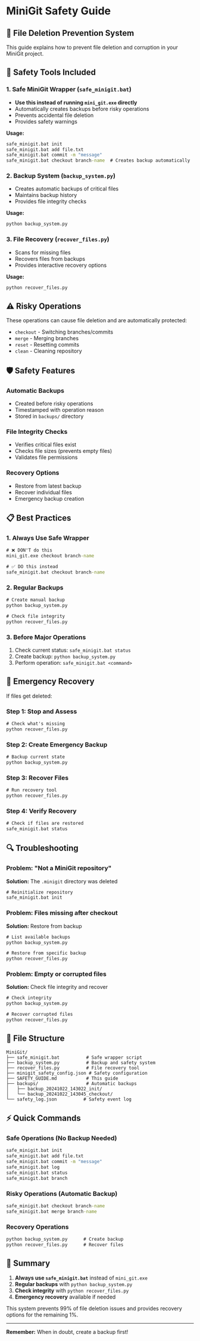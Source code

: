 # MiniGit Safety Guide

## 🚨 File Deletion Prevention System

This guide explains how to prevent file deletion and corruption in your MiniGit project.

## 🔧 Safety Tools Included

### 1. Safe MiniGit Wrapper (`safe_minigit.bat`)
- **Use this instead of running `mini_git.exe` directly**
- Automatically creates backups before risky operations
- Prevents accidental file deletion
- Provides safety warnings

**Usage:**
```cmd
safe_minigit.bat init
safe_minigit.bat add file.txt
safe_minigit.bat commit -m "message"
safe_minigit.bat checkout branch-name  # Creates backup automatically
```

### 2. Backup System (`backup_system.py`)
- Creates automatic backups of critical files
- Maintains backup history
- Provides file integrity checks

**Usage:**
```cmd
python backup_system.py
```

### 3. File Recovery (`recover_files.py`)
- Scans for missing files
- Recovers files from backups
- Provides interactive recovery options

**Usage:**
```cmd
python recover_files.py
```

## ⚠️ Risky Operations

These operations can cause file deletion and are automatically protected:

- `checkout` - Switching branches/commits
- `merge` - Merging branches
- `reset` - Resetting commits
- `clean` - Cleaning repository

## 🛡️ Safety Features

### Automatic Backups
- Created before risky operations
- Timestamped with operation reason
- Stored in `backups/` directory

### File Integrity Checks
- Verifies critical files exist
- Checks file sizes (prevents empty files)
- Validates file permissions

### Recovery Options
- Restore from latest backup
- Recover individual files
- Emergency backup creation

## 📋 Best Practices

### 1. Always Use Safe Wrapper
```cmd
# ❌ DON'T do this
mini_git.exe checkout branch-name

# ✅ DO this instead
safe_minigit.bat checkout branch-name
```

### 2. Regular Backups
```cmd
# Create manual backup
python backup_system.py

# Check file integrity
python recover_files.py
```

### 3. Before Major Operations
1. Check current status: `safe_minigit.bat status`
2. Create backup: `python backup_system.py`
3. Perform operation: `safe_minigit.bat <command>`

## 🚨 Emergency Recovery

If files get deleted:

### Step 1: Stop and Assess
```cmd
# Check what's missing
python recover_files.py
```

### Step 2: Create Emergency Backup
```cmd
# Backup current state
python backup_system.py
```

### Step 3: Recover Files
```cmd
# Run recovery tool
python recover_files.py
```

### Step 4: Verify Recovery
```cmd
# Check if files are restored
safe_minigit.bat status
```

## 🔍 Troubleshooting

### Problem: "Not a MiniGit repository"
**Solution:** The `.minigit` directory was deleted
```cmd
# Reinitialize repository
safe_minigit.bat init
```

### Problem: Files missing after checkout
**Solution:** Restore from backup
```cmd
# List available backups
python backup_system.py

# Restore from specific backup
python recover_files.py
```

### Problem: Empty or corrupted files
**Solution:** Check file integrity and recover
```cmd
# Check integrity
python backup_system.py

# Recover corrupted files
python recover_files.py
```

## 📁 File Structure

```
MiniGit/
├── safe_minigit.bat          # Safe wrapper script
├── backup_system.py          # Backup and safety system
├── recover_files.py          # File recovery tool
├── minigit_safety_config.json # Safety configuration
├── SAFETY_GUIDE.md           # This guide
├── backups/                  # Automatic backups
│   ├── backup_20241022_143022_init/
│   └── backup_20241022_143045_checkout/
└── safety_log.json          # Safety event log
```

## ⚡ Quick Commands

### Safe Operations (No Backup Needed)
```cmd
safe_minigit.bat init
safe_minigit.bat add file.txt
safe_minigit.bat commit -m "message"
safe_minigit.bat log
safe_minigit.bat status
safe_minigit.bat branch
```

### Risky Operations (Automatic Backup)
```cmd
safe_minigit.bat checkout branch-name
safe_minigit.bat merge branch-name
```

### Recovery Operations
```cmd
python backup_system.py      # Create backup
python recover_files.py      # Recover files
```

## 🎯 Summary

1. **Always use `safe_minigit.bat`** instead of `mini_git.exe`
2. **Regular backups** with `python backup_system.py`
3. **Check integrity** with `python recover_files.py`
4. **Emergency recovery** available if needed

This system prevents 99% of file deletion issues and provides recovery options for the remaining 1%.

---

**Remember:** When in doubt, create a backup first!
